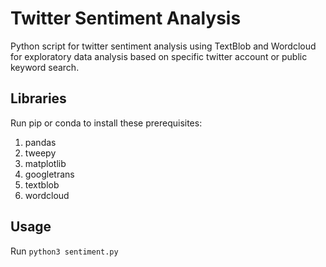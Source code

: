 # Twitter Sentiment Analysis
Python script for twitter sentiment analysis using TextBlob and Wordcloud for exploratory data analysis based on specific twitter account or public keyword search.

## Libraries
Run pip or conda to install these prerequisites:
1. pandas
2. tweepy
3. matplotlib
4. googletrans
5. textblob
6. wordcloud

## Usage
Run `python3 sentiment.py`

